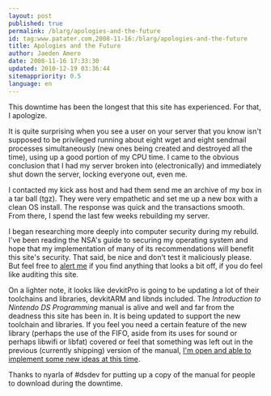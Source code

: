 ```yaml
---
layout: post
published: true
permalink: /blarg/apologies-and-the-future
id: tag:www.patater.com,2008-11-16:/blarg/apologies-and-the-future
title: Apologies and the Future
author: Jaeden Amero
date: 2008-11-16 17:33:30
updated: 2010-12-19 03:36:44
sitemappriority: 0.5
language: en
---
```


This downtime has been the longest that this site has experienced. For that, I
apologize.

It is quite surprising when you see a user on your server that you know isn't
supposed to be privileged running about eight wget and eight sendmail processes
simultaneously (new ones being created and destroyed all the time), using up a
good portion of my CPU time. I came to the obvious conclusion that I had my
server broken into (electronically) and immediately shut down the server,
locking everyone out, even me.

I contacted my kick ass host and had them send me an archive of my box in a tar
ball (tgz). They were very empathetic and set me up a new box with a clean OS
install. The response was quick and the transactions smooth. From there, I
spend the last few weeks rebuilding my server.

I began researching more deeply into computer security during my rebuild. I've
been reading the NSA's guide to securing my operating system and hope that my
implementation of many of its recommendations will benefit this site's
security. That said, be nice and don't test it maliciously please. But feel
free to <a href="/contact">alert me</a> if you find anything that looks a bit
off, if you do feel like auditing this site.

On a lighter note, it looks like devkitPro is going to be updating a lot of
their toolchains and libraries, devkitARM and libnds included. The
*Introduction to Nintendo DS Programming* manual is alive and well and far from
the deadness this site has been in. It is being updated to support the new
toolchain and libraries. If you feel you need a certain feature of the new
library (perhaps the use of the FIFO, aside from its uses for sound or perhaps
libwifi or libfat) covered or feel that something was left out in the previous
(currently shipping) version of the manual, <a href="/contact">I'm open and
able to implement some new ideas at this time</a>.

Thanks to nyarla of #dsdev for putting up a copy of the manual for people to
download during the downtime.
